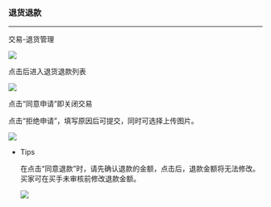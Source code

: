 ### 退货退款

---

交易-退货管理

![](/order-management/images/thtk_5.png)

点击后进入退货退款列表

![](/order-management/images/thtk_6.png)

点击“同意申请”即关闭交易

点击“拒绝申请”，填写原因后可提交，同时可选择上传图片。

![](/order-management/images/thtk_7.png)

* Tips

  在点击“同意退款”时，请先确认退款的金额，点击后，退款金额将无法修改。买家可在买手未审核前修改退款金额。

  ![](/order-management/images/thtk_8.png)



